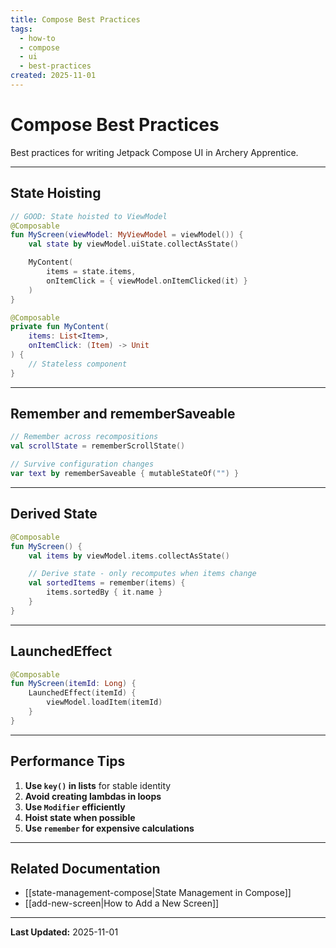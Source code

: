 ```yaml
---
title: Compose Best Practices
tags:
  - how-to
  - compose
  - ui
  - best-practices
created: 2025-11-01
---
```


# Compose Best Practices

Best practices for writing Jetpack Compose UI in Archery Apprentice.

---

## State Hoisting

```kotlin
// GOOD: State hoisted to ViewModel
@Composable
fun MyScreen(viewModel: MyViewModel = viewModel()) {
    val state by viewModel.uiState.collectAsState()

    MyContent(
        items = state.items,
        onItemClick = { viewModel.onItemClicked(it) }
    )
}

@Composable
private fun MyContent(
    items: List<Item>,
    onItemClick: (Item) -> Unit
) {
    // Stateless component
}
```

---

## Remember and rememberSaveable

```kotlin
// Remember across recompositions
val scrollState = rememberScrollState()

// Survive configuration changes
var text by rememberSaveable { mutableStateOf("") }
```

---

## Derived State

```kotlin
@Composable
fun MyScreen() {
    val items by viewModel.items.collectAsState()

    // Derive state - only recomputes when items change
    val sortedItems = remember(items) {
        items.sortedBy { it.name }
    }
}
```

---

## LaunchedEffect

```kotlin
@Composable
fun MyScreen(itemId: Long) {
    LaunchedEffect(itemId) {
        viewModel.loadItem(itemId)
    }
}
```

---

## Performance Tips

1. **Use `key()` in lists** for stable identity
2. **Avoid creating lambdas in loops**
3. **Use `Modifier` efficiently**
4. **Hoist state when possible**
5. **Use `remember` for expensive calculations**

---

## Related Documentation

- [[state-management-compose|State Management in Compose]]
- [[add-new-screen|How to Add a New Screen]]

---

**Last Updated:** 2025-11-01
